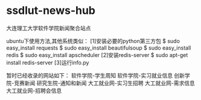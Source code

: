ssdlut-news-hub
===============

大连理工大学软件学院新闻聚合站点

ubuntu下使用方法,其他系统类似：
[1]安装必要的python第三方包
$ sudo easy_install requests
$ sudo easy_install beautifulsoup
$ sudo easy_install redis
$ sudo easy_install apscheduler
[2]安装redis-server
$ sudo apt-get install redis-server
[3]运行info.py

暂时已经收录的网站如下：
软件学院-学生周知 软件学院-实习就业信息 创新学院-竞赛新闻 研究生院-通知和新闻 大工就业网-实习生招聘 大工就业网-需求信息 大工就业网-招聘会信息
